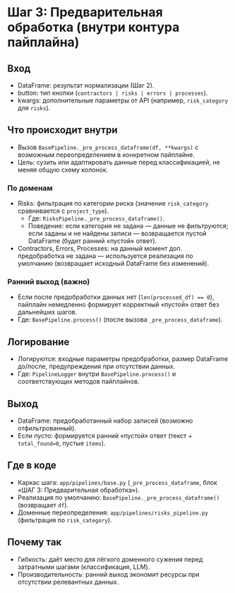 # Шаг 3: Предварительная обработка (внутри контура пайплайна)

## Вход
- DataFrame: результат нормализации (Шаг 2).
- button: тип кнопки (`contractors | risks | errors | processes`).
- kwargs: дополнительные параметры от API (например, `risk_category` для `risks`).

## Что происходит внутри
- Вызов `BasePipeline._pre_process_dataframe(df, **kwargs)` с возможным переопределением в конкретном пайплайне.
- Цель: сузить или адаптировать данные перед классификацией, не меняя общую схему колонок.

### По доменам
- Risks: фильтрация по категории риска (значение `risk_category` сравнивается с `project_type`).
  - Где: `RisksPipeline._pre_process_dataframe()`.
  - Поведение: если категория не задана — данные не фильтруются; если заданы и не найдены записи — возвращается пустой DataFrame (будет ранний «пустой» ответ).
- Contractors, Errors, Processes: на данный момент доп. предобработка не задана — используется реализация по умолчанию (возвращает исходный DataFrame без изменений).

### Ранний выход (важно)
- Если после предобработки данных нет (`len(processed_df) == 0`), пайплайн немедленно формирует корректный «пустой» ответ без дальнейших шагов.
- Где: `BasePipeline.process()` (после вызова `_pre_process_dataframe`).

## Логирование
- Логируются: входные параметры предобработки, размер DataFrame до/после, предупреждения при отсутствии данных.
- Где: `PipelineLogger` внутри `BasePipeline.process()` и соответствующих методов пайплайнов.

## Выход
- DataFrame: предобработанный набор записей (возможно отфильтрованный).
- Если пусто: формируется ранний «пустой» ответ (текст + `total_found=0`, пустые `items`).

## Где в коде
- Каркас шага: `app/pipelines/base.py` (`_pre_process_dataframe`, блок «ШАГ 3: Предварительная обработка»).
- Реализация по умолчанию: `BasePipeline._pre_process_dataframe()` (возвращает `df`).
- Доменные переопределения: `app/pipelines/risks_pipeline.py` (фильтрация по `risk_category`).

## Почему так
- Гибкость: даёт место для лёгкого доменного сужения перед затратными шагами (классификация, LLM).
- Производительность: ранний выход экономит ресурсы при отсутствии релевантных данных.

